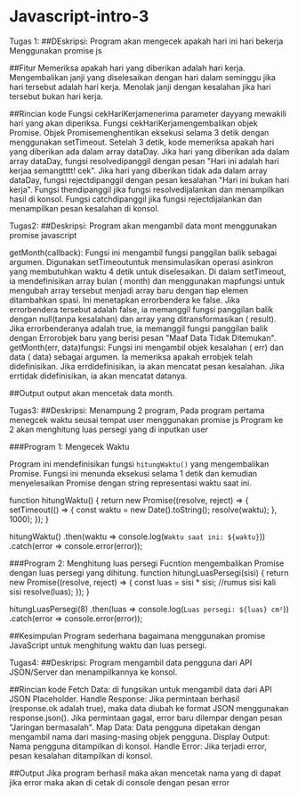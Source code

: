 # Javascript-intro-3
Tugas 1:
##DEskripsi:
Program akan mengecek apakah hari ini hari bekerja Menggunakan promise js

##Fitur
Memeriksa apakah hari yang diberikan adalah hari kerja.
Mengembalikan janji yang diselesaikan dengan hari dalam seminggu jika hari tersebut adalah hari kerja.
Menolak janji dengan kesalahan jika hari tersebut bukan hari kerja.

##Rincian kode
Fungsi cekHariKerjamenerima parameter dayyang mewakili hari yang akan diperiksa.
Fungsi cekHariKerjamengembalikan objek Promise.
Objek Promisemenghentikan eksekusi selama 3 detik dengan menggunakan setTimeout.
Setelah 3 detik, kode memeriksa apakah hari yang diberikan ada dalam array dataDay.
Jika hari yang diberikan ada dalam array dataDay, fungsi resolvedipanggil dengan pesan "Hari ini adalah hari kerjaa semangtttt! cek".
Jika hari yang diberikan tidak ada dalam array dataDay, fungsi rejectdipanggil dengan pesan kesalahan "Hari ini bukan hari kerja".
Fungsi thendipanggil jika fungsi resolvedijalankan dan menampilkan hasil di konsol.
Fungsi catchdipanggil jika fungsi rejectdijalankan dan menampilkan pesan kesalahan di konsol.

Tugas2:
##Deskripsi:
Program akan mengambil data mont menggunakan promise javascript

getMonth(callback):
Fungsi ini mengambil fungsi panggilan balik sebagai argumen.
Digunakan setTimeoutuntuk mensimulasikan operasi asinkron yang membutuhkan waktu 4 detik untuk diselesaikan.
Di dalam setTimeout, ia mendefinisikan array bulan ( month) dan menggunakan mapfungsi untuk mengubah array tersebut menjadi array baru dengan tiap elemen ditambahkan spasi.
Ini menetapkan errorbendera ke false.
Jika errorbendera tersebut adalah false, ia memanggil fungsi panggilan balik dengan null(tanpa kesalahan) dan array yang ditransformasikan ( result).
Jika errorbenderanya adalah true, ia memanggil fungsi panggilan balik dengan Errorobjek baru yang berisi pesan "Maaf Data Tidak Ditemukan".
getMonth(err, data)fungsi:
Fungsi ini mengambil objek kesalahan ( err) dan data ( data) sebagai argumen.
Ia memeriksa apakah errobjek telah didefinisikan.
Jika errdidefinisikan, ia akan mencatat pesan kesalahan.
Jika errtidak didefinisikan, ia akan mencatat datanya.

##Output
output akan mencetak data month.

Tugas3:
##Deskripsi:
Menampung 2 program,
Pada program pertama menegcek waktu seusai tempat user menggunakan promise js
Program ke 2 akan menghitung luas persegi yang di inputkan user

###Program 1: Mengecek Waktu

Program ini mendefinisikan fungsi `hitungWaktu()` yang mengembalikan Promise. Fungsi ini menunda eksekusi selama 1 detik dan kemudian menyelesaikan Promise dengan string representasi waktu saat ini. 

function hitungWaktu() {
  return new Promise((resolve, reject) => {
    setTimeout(() => {
      const waktu = new Date().toString();
      resolve(waktu);
    }, 1000);
  });
}

hitungWaktu()
  .then(waktu => console.log(`Waktu saat ini: ${waktu}`))
  .catch(error => console.error(error));

###Program 2: Menghitung luas persegi
 Fucntion mengembalikan Promise dengan luas persegi yang dihitung.
 function hitungLuasPersegi(sisi) {
  return new Promise((resolve, reject) => {
    const luas = sisi * sisi; //rumus sisi kali sisi
    resolve(luas);
  });
}

hitungLuasPersegi(8)
  .then(luas => console.log(`Luas persegi: ${luas} cm²`))
  .catch(error => console.error(error));

##Kesimpulan
Program sederhana bagaimana menggunakan  promise JavaScript untuk menghitung waktu dan luas persegi.

Tugas4:
##Deskripsi:
Program mengambil data pengguna dari API JSON/Server dan menampilkannya ke konsol.

##Rincian kode
Fetch Data: 
di fungsikan untuk mengambil data dari API JSON Placeholder.
Handle Response:
Jika permintaan berhasil (response.ok adalah true), maka data diubah ke format JSON menggunakan response.json().
Jika permintaan gagal, error baru dilempar dengan pesan "Jaringan bermasalah".
Map Data: Data pengguna dipetakan dengan mengambil nama dari masing-masing objek pengguna.
Display Output: Nama pengguna ditampilkan di konsol.
Handle Error: Jika terjadi error, pesan kesalahan ditampilkan di konsol.

##Output
Jika program berhasil maka akan mencetak nama yang di dapat
jika error maka akan di cetak di console dengan pesan error
